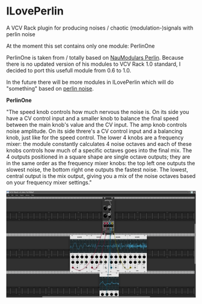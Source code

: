 # ILovePerlin
A VCV Rack plugin for producing noises / chaotic (modulation-)signals with perlin noise

At the moment this set contains only one module: PerlinOne

PerlinOne is taken from / totally based on [NauModulars Perlin](https://github.com/naus3a/NauModular). Because there is no updated version of his modules to VCV Rack 1.0 standard, I decided to port this usefull module from 0.6 to 1.0.

In the future there will be more modules in ILovePerlin which will do "something" based on [perlin noise](https://en.wikipedia.org/wiki/Perlin_noise).

**PerlinOne**

"The speed knob controls how much nervous the noise is. On its side you have a CV control input and a smaller knob to balance the final speed between the main knob's value and the CV input.
The amp knob controls noise amplitude. On its side threre's a CV control input and a balancing knob, just like for the speed control.
The lower 4 knobs are a frequency mixer: the module constantly calculates 4 noise octaves and each of these knobs controls how much of a specific octaves goes into the final mix.
The 4 outputs positioned in a square shape are single octave outputs; they are in the same order as the frequency mixer knobs: the top left one outputs the slowest noise, the bottom right one outputs the fastest noise.
The lowest, central output is the mix output, giving you a mix of the noise octaves based on your frequency mixer settings."

![Picture](https://github.com/digitalhappens/ILovePerlin/blob/master/screenshots/PerlinNoiseScreenshot.png)
